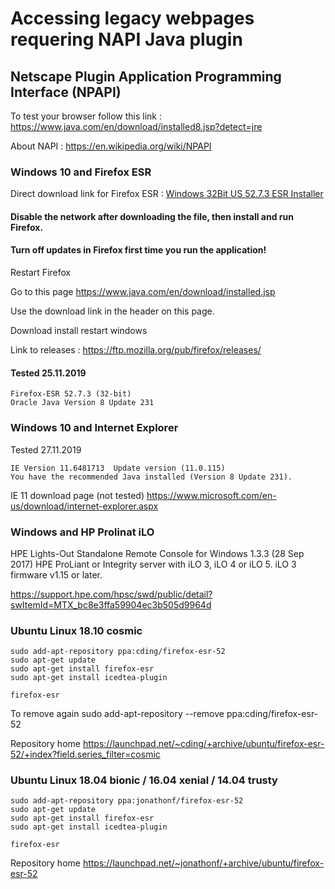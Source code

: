 
# Accessing legacy webpages requering NAPI Java plugin
## Netscape Plugin Application Programming Interface (NPAPI)

To test your browser follow this link : https://www.java.com/en/download/installed8.jsp?detect=jre

About NAPI : https://en.wikipedia.org/wiki/NPAPI

### Windows 10 and Firefox ESR

Direct download link for Firefox ESR : [Windows 32Bit US 52.7.3 ESR Installer](https://ftp.mozilla.org/pub/firefox/releases/52.7.3esr/win32/en-US/Firefox%20Setup%2052.7.3esr.exe)

#### Disable the network after downloading the file, then install and run Firefox.
#### Turn off updates in Firefox first time you run the application!

Restart Firefox

Go to this page https://www.java.com/en/download/installed.jsp

Use the download link in the header on this page.

Download install restart windows

Link to releases : https://ftp.mozilla.org/pub/firefox/releases/


#### Tested 25.11.2019
```
Firefox-ESR 52.7.3 (32-bit)
Oracle Java Version 8 Update 231

```

### Windows 10 and Internet Explorer

Tested 27.11.2019
```
IE Version 11.6481713  Update version (11.0.115)
You have the recommended Java installed (Version 8 Update 231).
```
IE 11 download page (not tested) https://www.microsoft.com/en-us/download/internet-explorer.aspx


### Windows and HP Prolinat iLO

HPE Lights-Out Standalone Remote Console for Windows
1.3.3 (28 Sep 2017) HPE ProLiant or Integrity server with iLO 3, iLO 4 or iLO 5.
iLO 3 firmware v1.15 or later.

https://support.hpe.com/hpsc/swd/public/detail?swItemId=MTX_bc8e3ffa59904ec3b505d9964d



### Ubuntu Linux 18.10  cosmic
```
sudo add-apt-repository ppa:cding/firefox-esr-52
sudo apt-get update
sudo apt-get install firefox-esr
sudo apt-get install icedtea-plugin

firefox-esr

```

To remove again
sudo add-apt-repository --remove ppa:cding/firefox-esr-52

Repository home
https://launchpad.net/~cding/+archive/ubuntu/firefox-esr-52/+index?field.series_filter=cosmic

### Ubuntu Linux 18.04 bionic / 16.04 xenial / 14.04 trusty
```
sudo add-apt-repository ppa:jonathonf/firefox-esr-52
sudo apt-get update
sudo apt-get install firefox-esr
sudo apt-get install icedtea-plugin

firefox-esr

```

Repository home
https://launchpad.net/~jonathonf/+archive/ubuntu/firefox-esr-52
